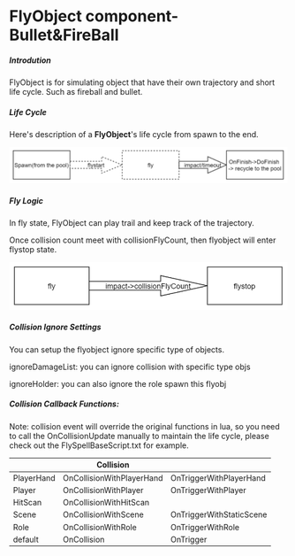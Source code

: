 # FlyObject component- Bullet&FireBall



##### Introdution

FlyObject is for simulating object that have their own trajectory and short life cycle. Such as fireball and bullet.



##### Life Cycle

Here's description of a **FlyObject**'s life cycle from spawn to the end.

![img](flyobject/FlyObjLifeCycle.png)



##### Fly Logic

In fly state, FlyObject can play trail and keep track of the trajectory.

Once collision count meet with collisionFlyCount, then flyobject will enter flystop state.

![img](flyobject/FlyState.png)



##### Collision Ignore Settings

You can setup the flyobject ignore specific type of objects.

ignoreDamageList: you can ignore collision with specific type objs

ignoreHolder: you can also ignore the role spawn this flyobj



##### Collision Callback Functions:

Note: collision event will override the original functions in lua, so you need to call the OnCollisionUpdate manually to maintain the life cycle, please check out the FlySpellBaseScript.txt for example.

|            | Collision                 |                          |
| ---------- | ------------------------- | ------------------------ |
| PlayerHand | OnCollisionWithPlayerHand | OnTriggerWithPlayerHand  |
| Player     | OnCollisionWithPlayer     | OnTriggerWithPlayer      |
| HitScan    | OnCollisionWithHitScan    |                          |
| Scene      | OnCollisionWithScene      | OnTriggerWithStaticScene |
| Role       | OnCollisionWithRole       | OnTriggerWithRole        |
| default    | OnCollision               | OnTrigger                |